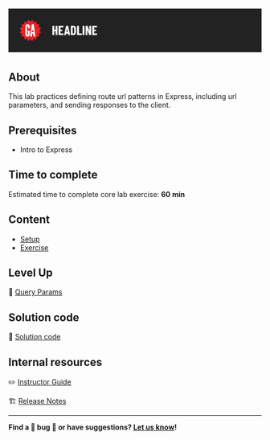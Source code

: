 # ![[Intro to Express Lab]](./assets/tktk-hero.png)

## About

This lab practices defining route url patterns in Express, including url parameters, and sending responses to the client.

## Prerequisites

- Intro to Express

## Time to complete

Estimated time to complete core lab exercise: **60 min**

## Content

- [Setup](./setup/README.md)
- [Exercise](./exercise/README.md)

## Level Up

🚀 [Query Params](./level-up/README.md)

## Solution code

🏁 [Solution code](https://git.generalassemb.ly/modular-curriculum-all-courses/intro-to-express-lab-solution)

## Internal resources

✏️ [Instructor Guide](./internal-resources/instructor-guide.md)

🏗️ [Release Notes](./internal-resources/release-notes.md)

---

**Find a 👾 bug 👾 or have suggestions? [Let us know](https://git.generalassemb.ly/modular-curriculum-all-courses/universal-resources-internal/blob/main/module-feedback.md)!**
